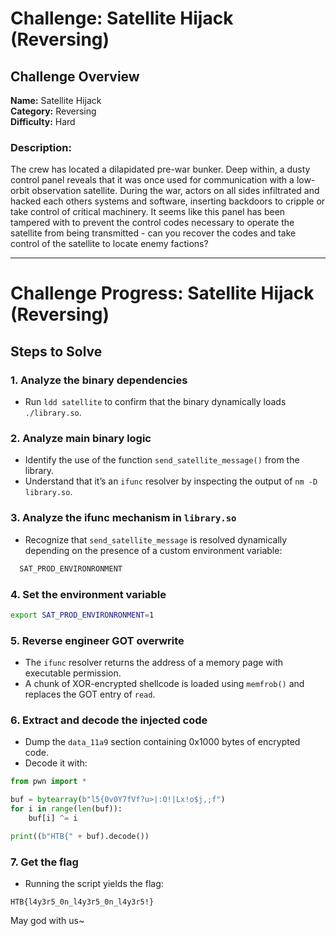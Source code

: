 # Challenge: Satellite Hijack (Reversing)

## Challenge Overview

**Name:** Satellite Hijack  
**Category:** Reversing  
**Difficulty:** Hard  

### Description:

The crew has located a dilapidated pre-war bunker. Deep within, a dusty control panel reveals that it was once used for communication with a low-orbit observation satellite. During the war, actors on all sides infiltrated and hacked each others systems and software, inserting backdoors to cripple or take control of critical machinery. It seems like this panel has been tampered with to prevent the control codes necessary to operate the satellite from being transmitted - can you recover the codes and take control of the satellite to locate enemy factions?

---

# Challenge Progress: Satellite Hijack (Reversing)

## Steps to Solve

### 1. Analyze the binary dependencies
- Run `ldd satellite` to confirm that the binary dynamically loads `./library.so`.

### 2. Analyze main binary logic
- Identify the use of the function `send_satellite_message()` from the library.
- Understand that it’s an `ifunc` resolver by inspecting the output of `nm -D library.so`.

### 3. Analyze the ifunc mechanism in `library.so`
- Recognize that `send_satellite_message` is resolved dynamically depending on the presence of a custom environment variable:

```c
  SAT_PROD_ENVIRONRONMENT
```

### 4. Set the environment variable

```bash
export SAT_PROD_ENVIRONRONMENT=1
```

### 5. Reverse engineer GOT overwrite

* The `ifunc` resolver returns the address of a memory page with executable permission.
* A chunk of XOR-encrypted shellcode is loaded using `memfrob()` and replaces the GOT entry of `read`.

### 6. Extract and decode the injected code

* Dump the `data_11a9` section containing 0x1000 bytes of encrypted code.
* Decode it with:

```python
from pwn import *

buf = bytearray(b"l5{0v0Y7fVf?u>|:O!|Lx!o$j,;f")
for i in range(len(buf)):
    buf[i] ^= i

print((b"HTB{" + buf).decode())
```

### 7. Get the flag

* Running the script yields the flag:

```
HTB{l4y3r5_0n_l4y3r5_0n_l4y3r5!}
```

May god with us~